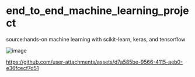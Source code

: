 # end_to_end_machine_learning_project
 
source:hands-on machine learning with scikit-learn, keras, and tensorflow

![image](https://github.com/user-attachments/assets/d3efe667-d1e2-44cd-a31b-e9d26b55a4aa)

https://github.com/user-attachments/assets/d7a585be-9566-4115-aeb0-e36fcecf7d51


